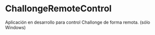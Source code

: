 # ChallongeRemoteControl
Aplicación en desarrollo para control Challonge de forma remota. (sólo Windows)
